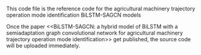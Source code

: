 
This code file is the reference code for the agricultural machinery trajectory operation mode identification BiLSTM-SAGCN models

Once the paper <<BiLSTM-SAGCN: a hybrid model of BiLSTM with a semiadaptation graph convolutional network for agricultural machinery trajectory operation mode identification>> get published, the source code will be uploaded immediately.
